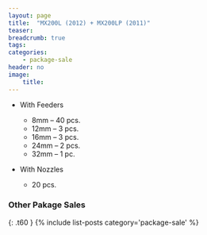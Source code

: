```yaml
---
layout: page
title:  "MX200L (2012) + MX200LP (2011)"
teaser:
breadcrumb: true
tags:
categories:
    - package-sale
header: no
image:
    title:
---
```


- With Feeders
  - 8mm – 40 pcs.
  - 12mm – 3 pcs.
  - 16mm – 3 pcs.
  - 24mm – 2 pcs.
  - 32mm – 1 pc.

- With Nozzles
  - 20 pcs.

### Other Pakage Sales ###
{: .t60 }
{% include list-posts category='package-sale' %}
